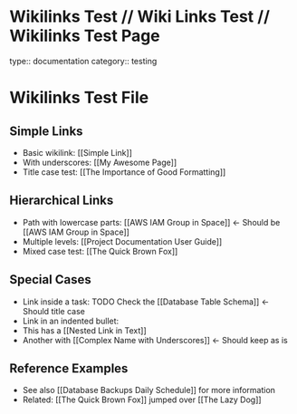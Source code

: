 # Wikilinks Test // Wiki Links Test // Wikilinks Test Page

type:: documentation
category:: testing

# Wikilinks Test File

## Simple Links
- Basic wikilink: [[Simple Link]]
- With underscores: [[My Awesome Page]]
- Title case test: [[The Importance of Good Formatting]]

## Hierarchical Links
- Path with lowercase parts: [[AWS IAM Group in Space]] <- Should be [[AWS IAM Group in Space]]
- Multiple levels: [[Project Documentation User Guide]]
- Mixed case test: [[The Quick Brown Fox]]

## Special Cases
- Link inside a task: TODO Check the [[Database Table Schema]] <- Should title case
- Link in an indented bullet:
- This has a [[Nested Link in Text]]
- Another with [[Complex Name with Underscores]] <- Should keep as is

## Reference Examples
- See also [[Database Backups Daily Schedule]] for more information
- Related: [[The Quick Brown Fox]] jumped over [[The Lazy Dog]]